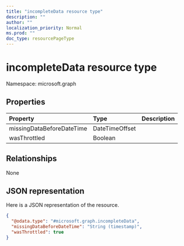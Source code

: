 ```yaml
---
title: "incompleteData resource type"
description: ""
author: ""
localization_priority: Normal
ms.prod: ""
doc_type: resourcePageType
---
```


# incompleteData resource type


Namespace: microsoft.graph



## Properties
|Property|Type|Description|
|:---|:---|:---|
|missingDataBeforeDateTime|DateTimeOffset||
|wasThrottled|Boolean||

## Relationships
None

## JSON representation
Here is a JSON representation of the resource.
<!-- {
  "blockType": "resource",
  "@odata.type": "microsoft.graph.incompleteData"
}
-->
``` json
{
  "@odata.type": "#microsoft.graph.incompleteData",
  "missingDataBeforeDateTime": "String (timestamp)",
  "wasThrottled": true
}
```

